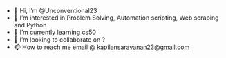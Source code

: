 - 👋 Hi, I’m @Unconventional23
- 👀 I’m interested in Problem Solving, Automation scripting, Web scraping and Python
- 🌱 I’m currently learning cs50
- 💞️ I’m looking to collaborate on ?
- 📫 How to reach me email @ kapilansaravanan23@gmail.com

<!---
Unconventional23/Unconventional23 is a ✨ special ✨ repository because its `README.md` (this file) appears on your GitHub profile.
You can click the Preview link to take a look at your changes.
--->
